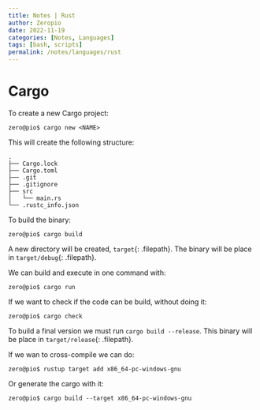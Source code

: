 ```yaml
---
title: Notes | Rust
author: Zeropio
date: 2022-11-19
categories: [Notes, Languages]
tags: [bash, scripts]
permalink: /notes/languages/rust
---
```


# Cargo

To create a new Cargo project:
```console
zero@pio$ cargo new <NAME>
```

This will create the following structure:
```
.
├── Cargo.lock
├── Cargo.toml
├── .git
├── .gitignore
├── src
│   └── main.rs
└── .rustc_info.json
```

To build the binary:
```console
zero@pio$ cargo build
```

A new directory will be created, `target`{: .filepath}. The binary will be place in `target/debug`{: .filepath}.

We can build and execute in one command with:
```console
zero@pio$ cargo run
```

If we want to check if the code can be build, without doing it:
```console
zero@pio$ cargo check
```

To build a final version we must run `cargo build --release`. This binary will be place in `target/release`{: .filepath}.  

If we wan to cross-compile we can do:
```console
zero@pio$ rustup target add x86_64-pc-windows-gnu
```

Or generate the cargo with it:
```console
zero@pio$ cargo build --target x86_64-pc-windows-gnu
```


